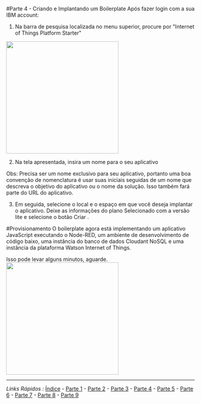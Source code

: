 #Parte 4 - Criando e Implantando um Boilerplate
Após fazer login com a sua IBM account:
1. Na barra de pesquisa localizada no menu superior, procure por "Internet of Things Platform Starter"
<img src="https://github.com/iotmeetup/blob/master/content/images/search-bar" width="300">


2. Na tela apresentada, insira um nome para o seu aplicativo

Obs: Precisa ser um nome exclusivo para seu aplicativo, portanto uma boa convenção de nomenclatura é usar suas iniciais seguidas de um nome que descreva o objetivo do aplicativo ou o nome da solução. Isso também fará parte do URL do aplicativo.

3. Em seguida, selecione o local e o espaço em que você deseja implantar o aplicativo. Deixe as informações do plano Selecionado com a versão lite e selecione o botão Criar .




#Provisionamento
O boilerplate agora está implementando um aplicativo JavaScript executando o Node-RED, um ambiente de desenvolvimento de código baixo, uma instância do banco de dados Cloudant NoSQL e uma instância da plataforma Watson Internet of Things. 

Isso pode levar alguns minutos, aguarde.
<img src="https://github.com/iotmeetup/blob/master/content/images/boilerplate" width="300">

***
*Links Rápidos :*
[Índice](https://github.com/cesariojr/iotmeetup/) - [Parte 1](/content/intro.md) - [Parte 2](/content/prereq.md) - [Parte 3](/content/access.md) - [Parte 4](/content/boilerplate.md) - [Parte 5](/content/platform.md) - [Parte 6](/content/device.md) - [Parte 7](/content/view.md) - [Parte 8](/content/nodered.md) - [Parte 9](/content/next.md)

